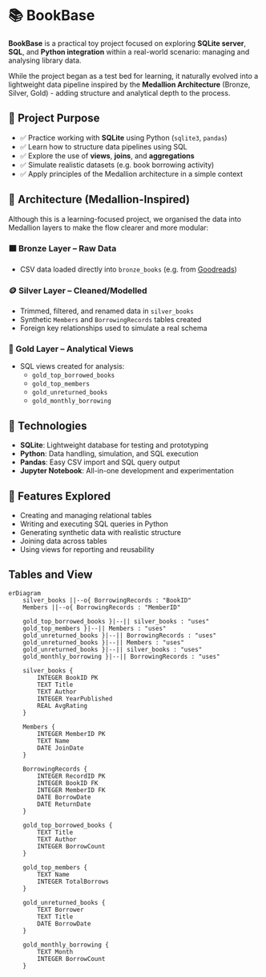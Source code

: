# 📚 BookBase

**BookBase** is a practical toy project focused on exploring **SQLite server**, **SQL**, and **Python integration** within a real-world scenario: managing and analysing library data.

While the project began as a test bed for learning, it naturally evolved into a lightweight data pipeline inspired by the **Medallion Architecture** (Bronze, Silver, Gold) - adding structure and analytical depth to the process.


## 🎯 Project Purpose

- ✅ Practice working with **SQLite** using Python (`sqlite3`, `pandas`)
- ✅ Learn how to structure data pipelines using SQL
- ✅ Explore the use of **views**, **joins**, and **aggregations**
- ✅ Simulate realistic datasets (e.g. book borrowing activity)
- ✅ Apply principles of the Medallion architecture in a simple context

## 🧱 Architecture (Medallion-Inspired)

Although this is a learning-focused project, we organised the data into Medallion layers to make the flow clearer and more modular:

### 🟫 Bronze Layer – Raw Data
- CSV data loaded directly into `bronze_books` (e.g. from [Goodreads](https://www.kaggle.com/datasets/jealousleopard/goodreadsbooks))

### 🪙 Silver Layer – Cleaned/Modelled
- Trimmed, filtered, and renamed data in `silver_books`
- Synthetic `Members` and `BorrowingRecords` tables created
- Foreign key relationships used to simulate a real schema

### 🥇 Gold Layer – Analytical Views
- SQL views created for analysis:
  - `gold_top_borrowed_books`
  - `gold_top_members`
  - `gold_unreturned_books`
  - `gold_monthly_borrowing`

## 🔧 Technologies

- **SQLite**: Lightweight database for testing and prototyping
- **Python**: Data handling, simulation, and SQL execution
- **Pandas**: Easy CSV import and SQL query output
- **Jupyter Notebook**: All-in-one development and experimentation

## 🧪 Features Explored

- Creating and managing relational tables
- Writing and executing SQL queries in Python
- Generating synthetic data with realistic structure
- Joining data across tables
- Using views for reporting and reusability

## Tables and View

```mermaid
erDiagram
    silver_books ||--o{ BorrowingRecords : "BookID"
    Members ||--o{ BorrowingRecords : "MemberID"

    gold_top_borrowed_books }|--|| silver_books : "uses"
    gold_top_members }|--|| Members : "uses"
    gold_unreturned_books }|--|| BorrowingRecords : "uses"
    gold_unreturned_books }|--|| Members : "uses"
    gold_unreturned_books }|--|| silver_books : "uses"
    gold_monthly_borrowing }|--|| BorrowingRecords : "uses"

    silver_books {
        INTEGER BookID PK
        TEXT Title
        TEXT Author
        INTEGER YearPublished
        REAL AvgRating
    }

    Members {
        INTEGER MemberID PK
        TEXT Name
        DATE JoinDate
    }

    BorrowingRecords {
        INTEGER RecordID PK
        INTEGER BookID FK
        INTEGER MemberID FK
        DATE BorrowDate
        DATE ReturnDate
    }

    gold_top_borrowed_books {
        TEXT Title
        TEXT Author
        INTEGER BorrowCount
    }

    gold_top_members {
        TEXT Name
        INTEGER TotalBorrows
    }

    gold_unreturned_books {
        TEXT Borrower
        TEXT Title
        DATE BorrowDate
    }

    gold_monthly_borrowing {
        TEXT Month
        INTEGER BorrowCount
    }
```